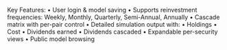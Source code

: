 Key Features:
	•	User login & model saving
	•	Supports reinvestment frequencies: Weekly, Monthly, Quarterly, Semi-Annual, Annually
	•	Cascade matrix with per-pair control
	•	Detailed simulation output with:
	•	Holdings
	•	Cost
	•	Dividends earned
	•	Dividends cascaded
	•	Expandable per-security views
	•	Public model browsing
